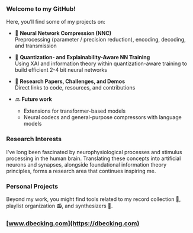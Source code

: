 ### Welcome to my GitHub!
Here, you’ll find some of my projects on:

- 🔬 **Neural Network Compression (NNC)**  
  Preprocessing (parameter / precision reduction), encoding, decoding, and transmission


- 🔢 **Quantization- and Explainability-Aware NN Training**  
  Using XAI and information theory within quantization-aware training to build efficient 2-4 bit neural networks


- 📑 **Research Papers, Challenges, and Demos**  
  Direct links to code, resources, and contributions 


- 🔜 **Future work**
  - Extensions for transformer-based models
  - Neural codecs and general-purpose compressors with language models

### Research Interests

I've long been fascinated by neurophysiological processes and stimulus processing in the human brain. 
Translating these concepts into artificial neurons and synapses, alongside foundational information theory principles,
forms a research area that continues inspiring me.


### Personal Projects
Beyond my work, you might find tools related to my record collection 💽, playlist organization 📻, and synthesizers 🎹.

### [www.dbecking.com](https://dbecking.com)
